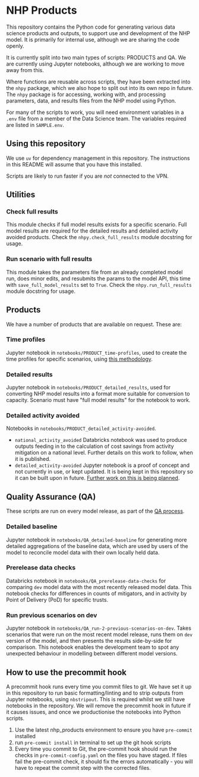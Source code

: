 # NHP Products

This repository contains the Python code for generating various data science products and outputs, to support use and development of the NHP model. It is primarily for internal use, although we are sharing the code openly.

It is currently split into two main types of scripts: PRODUCTS and QA. We are currently using Jupyter notebooks, although we are working to move away from this.

Where functions are reusable across scripts, they have been extracted into the `nhpy` package, which we also hope to split out into its own repo in future. The `nhpy` package is for accessing, working with, and processing parameters, data, and results files from the NHP model using Python.

For many of the scripts to work, you will need environment variables in a `.env` file from a member of the Data Science team. The variables required are listed in `SAMPLE.env`.

## Using this repository

We use `uv` for dependency management in this repository. The instructions in this README will assume that you have this installed.

Scripts are likely to run faster if you are _not_ connected to the VPN.

## Utilities

### Check full results

This module checks if full model results exists for a specific scenario. Full model results are required for the detailed results and detailed activity avoided products. Check the `nhpy.check_full_results` module docstring for usage.

### Run scenario with full results

This module takes the parameters file from an already completed model run, does minor edits, and resubmits the params to the model API, this time with `save_full_model_results` set to `True`. Check the `nhpy.run_full_results` module docstring for usage.

## Products

We have a number of products that are available on request. These are:

### Time profiles

Jupyter notebook in `notebooks/PRODUCT_time-profiles`, used to create the time profiles for specific scenarios, using [this methodology](https://connect.strategyunitwm.nhs.uk/nhp/project_information/user_guide/glossary.html#time-profiles).

### Detailed results

Jupyter notebook in `notebooks/PRODUCT_detailed_results`, used for converting NHP model results into a format more suitable for conversion to capacity. Scenario must have "full model results" for the notebook to work.

### Detailed activity avoided

Notebooks in `notebooks/PRODUCT_detailed_activity-avoided`.

- `national_activity_avoided` Databricks notebook was used to produce outputs feeding in to the calculation of cost savings from activity mitigation on a national level. Further details on this work to follow, when it is published.
- `detailed_activity-avoided` Jupyter notebook is a proof of concept and not currently in use, or kept updated. It is being kept in this repository so it can be built upon in future. [Further work on this is being planned](https://github.com/The-Strategy-Unit/nhp_planning/issues/162).

## Quality Assurance (QA)

These scripts are run on every model release, as part of the [QA process](https://github.com/orgs/The-Strategy-Unit/projects/6).

### Detailed baseline

Jupyter notebook in `notebooks/QA_detailed-baseline` for generating more detailed aggregations of the baseline data, which are used by users of the model to reconcile model data with their own locally held data.

### Prerelease data checks

Databricks notebook in `notebooks/QA_prerelease-data-checks` for comparing `dev` model data with the most recently released model data. This notebook checks for differences in counts of mitigators, and in activity by Point of Delivery (PoD) for specific trusts.

### Run previous scenarios on dev

Jupyter notebook in `notebooks/QA_run-2-previous-scenarios-on-dev`. Takes scenarios that were run on the most recent model release, runs them on `dev` version of the model, and then presents the results side-by-side for comparison. This notebook enables the development team to spot any unexpected behaviour in modelling between different model versions.

## How to use the precommit hook

A precommit hook runs every time you commit files to git. We have set it up in this repository to run basic formatting/linting and to strip outputs from Jupyter notebooks, using `nbstripout`. This is required whilst we still have notebooks in the repository. We will remove the precommit hook in future if it causes issues, and once we productionise the notebooks into Python scripts.

1. Use the latest nhp_products environment to ensure you have `pre-commit` installed
1. run `pre-commit install` in terminal to set up the git hook scripts
1. Every time you commit to Git, the pre-commit hook should run the checks in `pre-commit-comfig.yaml` on the files you have staged. If files fail the pre-commit check, it should fix the errors automatically - you will have to repeat the commit step with the corrected files.
